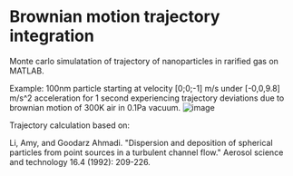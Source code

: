 # Brownian motion trajectory integration
Monte carlo simulatation of trajectory of nanoparticles in rarified gas on MATLAB.

Example: 100nm particle starting at velocity [0;0;-1] m/s under [-0,0,9.8] m/s^2 acceleration for 1 second experiencing trajectory deviations due to brownian motion of 300K air in 0.1Pa vacuum.
![image](https://user-images.githubusercontent.com/36178571/196336058-00bcca3c-798d-4803-8e0b-fea3088ed577.png)

Trajectory calculation based on:

Li, Amy, and Goodarz Ahmadi. "Dispersion and deposition of spherical particles from point sources in a turbulent channel flow." Aerosol science and technology 16.4 (1992): 209-226.
